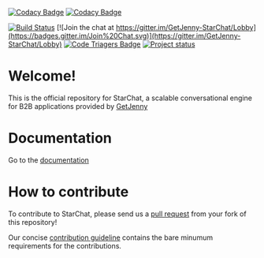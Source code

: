 [![Codacy Badge](https://api.codacy.com/project/badge/Grade/393660af647a4668871afffcabc1e118)](https://www.codacy.com/gh/GetJenny/starchat?utm_source=github.com&amp;utm_medium=referral&amp;utm_content=GetJenny/starchat&amp;utm_campaign=Badge_Grade)
[![Codacy Badge](https://api.codacy.com/project/badge/Coverage/393660af647a4668871afffcabc1e118)](https://www.codacy.com/gh/GetJenny/starchat?utm_source=github.com&utm_medium=referral&utm_content=GetJenny/starchat&utm_campaign=Badge_Coverage)

[![Build Status](https://travis-ci.com/GetJenny/starchat.png)](https://travis-ci.com/GetJenny/starchat)
[![Join the chat at https://gitter.im/GetJenny-StarChat/Lobby](https://badges.gitter.im/Join%20Chat.svg)](https://gitter.im/GetJenny-StarChat/Lobby)
[![Code Triagers Badge](https://www.codetriage.com/getjenny/starchat/badges/users.svg)](https://www.codetriage.com/getjenny/starchat)
[![Project status](https://img.shields.io/badge/status-active-brightgreen.svg)](#status)

#   Welcome!

This is the official repository for StarChat, a scalable conversational engine for B2B applications provided by [GetJenny](https://getjenny.com)

#   Documentation

Go to the [documentation](https://getjenny.github.io/starchat-doc/)

#   How to contribute

To contribute to StarChat, please send us a [pull request](https://help.github.com/articles/using-pull-requests/#fork--pull) 
from your fork of this repository!

Our concise [contribution guideline](https://github.com/GetJenny/starchat/blob/master/CONTRIBUTING.md) contains the bare minumum requirements for the contributions.
